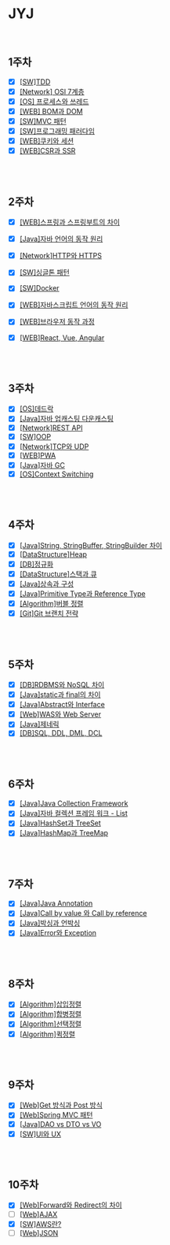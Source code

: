 # JYJ

<br/>

## 1주차

- [x] [[SW]TDD](./TDD.md)
- [x] [[Network] OSI 7계층](./OSI7layer.md)
- [x] [[OS] 프로세스와 쓰레드](./ProcessAndThread.md)
- [x] [[WEB] BOM과 DOM](./BOMandDOM.md)
- [x] [[SW]MVC 패턴](./MVC.md)
- [x] [[SW]프로그래밍 패러다임](./ProgrammingParadigm.md)
- [x] [[WEB]쿠키와 세션](./CookieAndSession.md)
- [x] [[WEB]CSR과 SSR](./CSRandSSR.md)

<br/>

<br/>

## 2주차

- [x] [[WEB]스프링과 스프링부트의 차이](./SpringAndSpringBoot.md)
- [x] [[Java]자바 언어의 동작 원리](./JavaOperation.md)
- [x] [[Network]HTTP와 HTTPS](./HttpAndHttps.md)
- [x] [[SW]싱글톤 패턴](./Singleton.md)
- [x] [[SW]Docker](./Docker.md)
- [x] [[WEB]자바스크립트 언어의 동작 원리](./JsOperation.md)
- [x] [[WEB]브라우저 동작 과정](./BrowserOperation.md)
- [x] [[WEB]React, Vue, Angular](./ReactVueAngular.md)


<br/>

<br/>

## 3주차

- [x] [[OS]데드락](./DeadLock.md)
- [x] [[Java]자바 업캐스팅 다운캐스팅](./JavaCasting.md)
- [x] [[Network]REST API](./RestAPI.md)
- [x] [[SW]OOP](./OOP.md)
- [x] [[Network]TCP와 UDP](./TCPandUDP.md)
- [x] [[WEB]PWA](./PWA.md)
- [x] [[Java]자바 GC](./GC.md)
- [x] [[OS]Context Switching](./ContextSwitching.md)

<br/>

<br/>

## 4주차

- [x] [[Java]String, StringBuffer, StringBuilder 차이](./String.md)
- [x] [[DataStructure]Heap](./Heap.md)
- [x] [[DB]정규화](./Normalization.md)
- [x] [[DataStructure]스택과 큐](./StackAndQueue.md)
- [x] [[Java]상속과 구성](./InheriAndCompo.md)
- [x] [[Java]Primitive Type과 Reference Type](./JavaType.md)
- [x] [[Algorithm]버블 정렬](./BubbleSort.md)
- [x] [[Git]Git 브랜치 전략](./GitBranch.md)

<br/>

<br/>

## 5주차

- [x] [[DB]RDBMS와 NoSQL 차이](./RDBMSandNoSQL.md)
- [x] [[Java]static과 final의 차이](./StaticAndFinal.md)
- [x] [[Java]Abstract와 Interface](./AbstractAndInterface.md)
- [x] [[Web]WAS와 Web Server](./WASandWebServer.md)
- [x] [[Java]제네릭](./Generic.md)
- [x] [[DB]SQL, DDL, DML, DCL](./DataLanguage.md)

<br/>

<br/>

## 6주차

- [x] [[Java]Java Collection Framework](./JavaCollection.md)
- [x] [[Java]자바 컬렉션 프레임 워크 - List](./ListCollection.md)
- [x] [[Java]HashSet과 TreeSet](./HashSetAndTreeSet.md)
- [x] [[Java]HashMap과 TreeMap](./HashMapAndTreeMap.md)

<br/>

<br/>

## 7주차

- [x] [[Java]Java Annotation](./JavaAnnotation.md)
- [x] [[Java]Call by value 와 Call by reference](./CallByValueAndReference.md)
- [x] [[Java]박싱과 언박싱](./BoxingAndUnboxing.md)
- [x] [[Java]Error와 Exception](./ErrorAndException.md)

<br/>

<br/>

## 8주차

- [x] [[Algorithm]삽입정렬](./InsertionSort.md)
- [x] [[Algorithm]합병정렬](./MergeSort.md)
- [x] [[Algorithm]선택정렬](./SelectionSort.md)
- [x] [[Algorithm]퀵정렬](./QuickSort.md)

<br/>

<br/>

## 9주차

- [x] [[Web]Get 방식과 Post 방식](./GetAndPost.md)
- [x] [[Web]Spring MVC 패턴](./SpringMVC.md)
- [x] [[Java]DAO vs DTO vs VO](./DAOvsDTOvsVO.md)
- [x] [[SW]UI와 UX](./UIandUX.md) 

<br/>

<br/>

## 10주차

- [x] [[Web]Forward와 Redirect의 차이](./ForwardAndRedirect.md)
- [ ] [[Web]AJAX](./AJAX.md)
- [x] [[SW]AWS란?](./AWS.md)
- [ ] [[Web]JSON](./Json.md)
